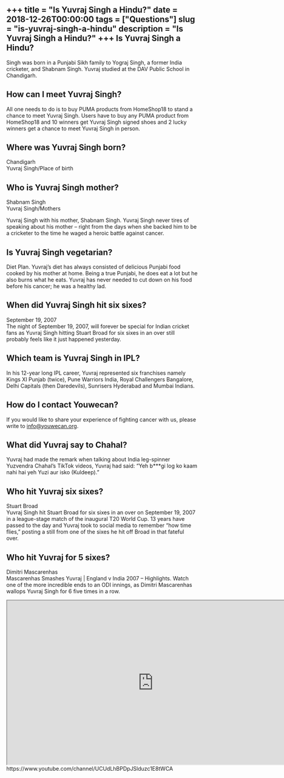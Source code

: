 +++
title = "Is Yuvraj Singh a Hindu?"
date = 2018-12-26T00:00:00
tags = ["Questions"]
slug = "is-yuvraj-singh-a-hindu"
description = "Is Yuvraj Singh a Hindu?"
+++
Is Yuvraj Singh a Hindu?
------------------------

Singh was born in a Punjabi Sikh family to Yograj Singh, a former India cricketer, and Shabnam Singh. Yuvraj studied at the DAV Public School in Chandigarh.

How can I meet Yuvraj Singh?
----------------------------

All one needs to do is to buy PUMA products from HomeShop18 to stand a chance to meet Yuvraj Singh. Users have to buy any PUMA product from HomeShop18 and 10 winners get Yuvraj Singh signed shoes and 2 lucky winners get a chance to meet Yuvraj Singh in person.

Where was Yuvraj Singh born?
----------------------------

Chandigarh  
Yuvraj Singh/Place of birth

Who is Yuvraj Singh mother?
---------------------------

Shabnam Singh  
Yuvraj Singh/Mothers

Yuvraj Singh with his mother, Shabnam Singh. Yuvraj Singh never tires of speaking about his mother – right from the days when she backed him to be a cricketer to the time he waged a heroic battle against cancer.

Is Yuvraj Singh vegetarian?
---------------------------

Diet Plan. Yuvraj’s diet has always consisted of delicious Punjabi food cooked by his mother at home. Being a true Punjabi, he does eat a lot but he also burns what he eats. Yuvraj has never needed to cut down on his food before his cancer; he was a healthy lad.

When did Yuvraj Singh hit six sixes?
------------------------------------

September 19, 2007  
The night of September 19, 2007, will forever be special for Indian cricket fans as Yuvraj Singh hitting Stuart Broad for six sixes in an over still probably feels like it just happened yesterday.

Which team is Yuvraj Singh in IPL?
----------------------------------

In his 12-year long IPL career, Yuvraj represented six franchises namely Kings XI Punjab (twice), Pune Warriors India, Royal Challengers Bangalore, Delhi Capitals (then Daredevils), Sunrisers Hyderabad and Mumbai Indians.

How do I contact Youwecan?
--------------------------

If you would like to share your experience of fighting cancer with us, please write to info@youwecan.org.

What did Yuvraj say to Chahal?
------------------------------

Yuvraj had made the remark when talking about India leg-spinner Yuzvendra Chahal’s TikTok videos, Yuvraj had said: “Yeh b\*\*\*gi log ko kaam nahi hai yeh Yuzi aur isko (Kuldeep).”

Who hit Yuvraj six sixes?
-------------------------

Stuart Broad  
Yuvraj Singh hit Stuart Broad for six sixes in an over on September 19, 2007 in a league-stage match of the inaugural T20 World Cup. 13 years have passed to the day and Yuvraj took to social media to remember “how time flies,” posting a still from one of the sixes he hit off Broad in that fateful over.

Who hit Yuvraj for 5 sixes?
---------------------------

Dimitri Mascarenhas  
Mascarenhas Smashes Yuvraj | England v India 2007 – Highlights. Watch one of the more incredible ends to an ODI innings, as Dimitri Mascarenhas wallops Yuvraj Singh for 6 five times in a row.

<iframe allow="accelerometer; autoplay; clipboard-write; encrypted-media; gyroscope; picture-in-picture" allowfullscreen="" class="__youtube_prefs__  epyt-is-override  no-lazyload" data-no-lazy="1" data-origheight="433" data-origwidth="770" data-skipgform_ajax_framebjll="" height="433" id="_ytid_94909" loading="lazy" src="https://www.youtube.com/embed/ZpqRMyzMRbs?enablejsapi=1&autoplay=0&cc_load_policy=0&cc_lang_pref=&iv_load_policy=1&loop=0&modestbranding=0&rel=1&fs=1&playsinline=0&autohide=2&theme=dark&color=red&controls=1&" title="YouTube player" width="770"></iframe>  
https://www.youtube.com/channel/UCUdLhBPDpJSlduzc1E8tWCA